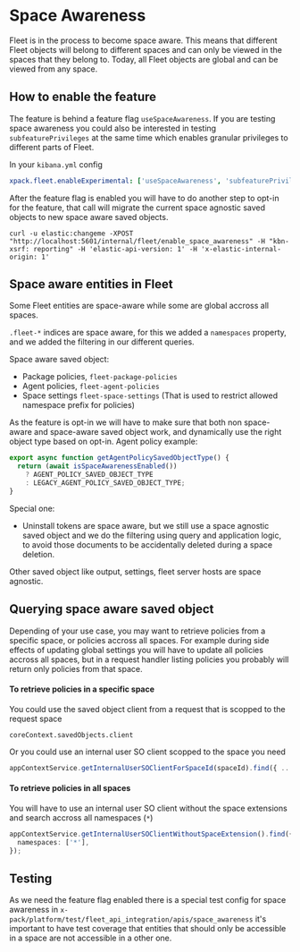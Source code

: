 # Space Awareness

Fleet is in the process to become space aware. This means that different Fleet objects will belong to different spaces and can only be viewed in the spaces that they belong to. Today, all Fleet objects are global and can be viewed from any space.

## How to enable the feature

The feature is behind a feature flag `useSpaceAwareness`. If you are testing space awareness you could also be interested in testing `subfeaturePrivileges` at the same time which enables granular privileges to different parts of Fleet.

In your `kibana.yml` config

```yaml
xpack.fleet.enableExperimental: ['useSpaceAwareness', 'subfeaturePrivileges']
```

After the feature flag is enabled you will have to do another step to opt-in for the feature, that call will migrate the current space agnostic saved objects to new space aware saved objects.

```shell
curl -u elastic:changeme -XPOST "http://localhost:5601/internal/fleet/enable_space_awareness" -H "kbn-xsrf: reporting" -H 'elastic-api-version: 1' -H 'x-elastic-internal-origin: 1'
```

## Space aware entities in Fleet

Some Fleet entities are space-aware while some are global accross all spaces.

`.fleet-*` indices are space aware, for this we added a `namespaces` property, and we added the filtering in our different queries.

Space aware saved object:

- Package policies, `fleet-package-policies`
- Agent policies, `fleet-agent-policies`
- Space settings `fleet-space-settings` (That is used to restrict allowed namespace prefix for policies)

As the feature is opt-in we will have to make sure that both non space-aware and space-aware saved object work, and dynamically use the right object type based on opt-in. Agent policy example:

```typescript
export async function getAgentPolicySavedObjectType() {
  return (await isSpaceAwarenessEnabled())
    ? AGENT_POLICY_SAVED_OBJECT_TYPE
    : LEGACY_AGENT_POLICY_SAVED_OBJECT_TYPE;
}
```

Special one:

- Uninstall tokens are space aware, but we still use a space agnostic saved object and we do the filtering using query and application logic, to avoid those documents to be accidentally deleted during a space deletion.

Other saved object like output, settings, fleet server hosts are space agnostic.

## Querying space aware saved object

Depending of your use case, you may want to retrieve policies from a specific space, or policies accross all spaces.
For example during side effects of updating global settings you will have to update all policies accross all spaces, but in a request handler listing policies you probably will return only policies from that space.

#### To retrieve policies in a specific space

You could use the saved object client from a request that is scopped to the request space

```
coreContext.savedObjects.client
```

Or you could use an internal user SO client scopped to the space you need

```typescript
appContextService.getInternalUserSOClientForSpaceId(spaceId).find({ ... })
```

#### To retrieve policies in all spaces

You will have to use an internal user SO client without the space extensions and search accross all namespaces (`*`)

```typescript
appContextService.getInternalUserSOClientWithoutSpaceExtension().find({
  namespaces: ['*'],
});
```

## Testing

As we need the feature flag enabled there is a special test config for space awareness in `x-pack/platform/test/fleet_api_integration/apis/space_awareness` it's important to have test coverage that entities that should only be accessible in a space are not accessible in a other one.
